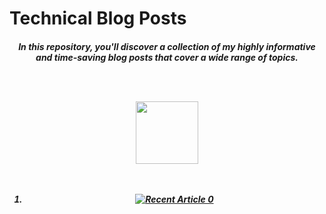 <h1>Technical Blog Posts</h1>

<h5><center>In this repository, you'll discover a collection of my highly informative and time-saving blog posts that cover a wide range of topics.</center</h5>

<br><br>
  
<div id="header" align="center">
  <img src="https://media.giphy.com/media/M9gbBd9nbDrOTu1Mqx/giphy.gif" width="100"/>
</div>

<br>
<br>

<ol>
 <li>
 <a target="_blank" href="https://github-readme-medium-recent-article.vercel.app/medium/@kbpoovanna/0"><img src="https://github-readme-medium-recent-article.vercel.app/medium/@kbpoovanna/0" alt="Recent Article 0">
  </li>
 </ol>







